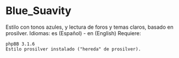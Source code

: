 # Blue_Suavity
Estilo con tonos azules, y lectura de foros y temas claros, basado en prosilver.
Idiomas: es (Español) - en (English)
Requiere:

    phpBB 3.1.6
    Estilo prosilver instalado ("hereda" de prosilver).
